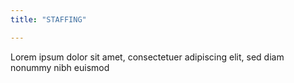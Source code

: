 ```yaml
---
title: "STAFFING"

---
```

Lorem ipsum dolor sit amet, consectetuer adipiscing elit, sed diam nonummy nibh euismod
